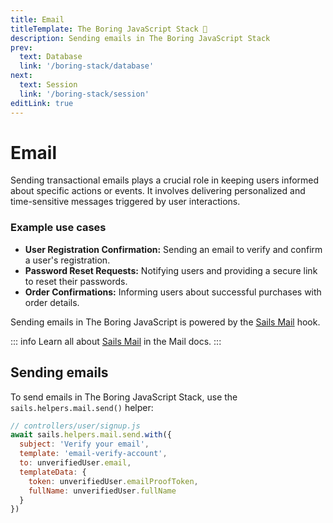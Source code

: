 ```yaml
---
title: Email
titleTemplate: The Boring JavaScript Stack 🥱
description: Sending emails in The Boring JavaScript Stack
prev:
  text: Database
  link: '/boring-stack/database'
next:
  text: Session
  link: '/boring-stack/session'
editLink: true
---
```


# Email

Sending transactional emails plays a crucial role in keeping users informed about specific actions or events. It involves delivering personalized and time-sensitive messages triggered by user interactions.

### Example use cases

- **User Registration Confirmation:** Sending an email to verify and confirm a user's registration.
- **Password Reset Requests:** Notifying users and providing a secure link to reset their passwords.
- **Order Confirmations:** Informing users about successful purchases with order details.

Sending emails in The Boring JavaScript is powered by the [Sails Mail](/mail) hook.

::: info
Learn all about [Sails Mail](/mail) in the Mail docs.
:::

## Sending emails

To send emails in The Boring JavaScript Stack, use the `sails.helpers.mail.send()` helper:

```js
// controllers/user/signup.js
await sails.helpers.mail.send.with({
  subject: 'Verify your email',
  template: 'email-verify-account',
  to: unverifiedUser.email,
  templateData: {
    token: unverifiedUser.emailProofToken,
    fullName: unverifiedUser.fullName
  }
})
```
